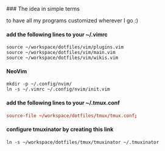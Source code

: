 ### The idea in simple terms

to have all my programs customized wherever I go :)

#### add the following lines to your ~/.vimrc
```.vimrc
source ~/workspace/dotfiles/vim/plugins.vim
source ~/workspace/dotfiles/vim/main.vim
source ~/workspace/dotfiles/vim/wikis.vim
```

#### NeoVim

```.neovim
mkdir -p ~/.config/nvim/
ln -s ~/.vimrc ~/.config/nvim/init.vim
```

#### add the following lines to your ~/.tmux.conf
```.tmux.conf
source-file ~/workspace/dotfiles/tmux/tmux.conf;
```

#### configure tmuxinator by creating this link
```.tmuxinator
ln -s ~/workspace/dotfiles/tmux/tmuxinator ~/.tmuxinator
```
